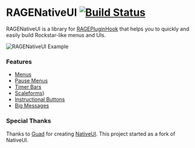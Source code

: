 # RAGENativeUI [![Build Status](https://github.com/alexguirre/RAGENativeUI/workflows/CI/badge.svg)](https://github.com/alexguirre/RAGENativeUI/actions?workflow=CI)

RAGENativeUI is a library for [RAGEPluginHook](https://ragepluginhook.net/) that helps you to quickly and easily build Rockstar-like menus and UIs.

![RAGENativeUI Example](http://i.imgur.com/8myLlwB.png)

### Features

* [Menus](https://github.com/alexguirre/RAGENativeUI/wiki/Menus-Overview)
* [Pause Menus](https://github.com/alexguirre/RAGENativeUI/wiki/Pause-Menu-Overview)
* [Timer Bars](https://github.com/alexguirre/RAGENativeUI/wiki/Timer-Bars-Overview)
* [Scaleforms](https://github.com/alexguirre/RAGENativeUI/wiki/Scaleforms-Overview))
* [Instructional Buttons](https://github.com/alexguirre/RAGENativeUI/wiki/Instructional-Buttons-Overview)
* [Big Messages](https://github.com/alexguirre/RAGENativeUI/wiki/Big-Messages-Overview)

### Special Thanks

Thanks to [Guad](https://github.com/Guad/) for creating [NativeUI](https://github.com/Guad/NativeUI). This project started as a fork of NativeUI.
